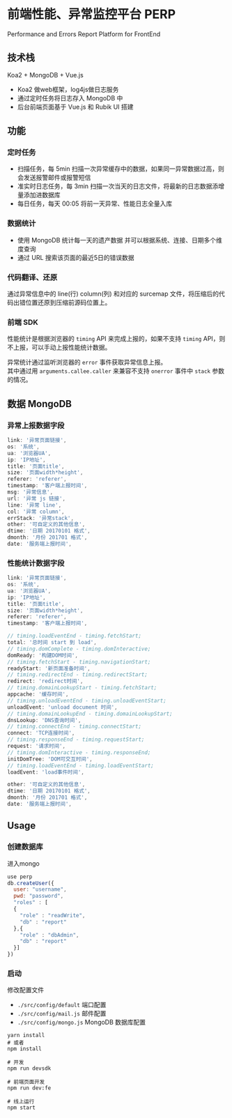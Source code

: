 # 前端性能、异常监控平台 PERP

Performance and Errors Report Platform for FrontEnd

## 技术栈
Koa2 + MongoDB + Vue.js

* Koa2 做web框架，log4js做日志服务
* 通过定时任务将日志存入 MongoDB 中
* 后台前端页面基于 Vue.js 和 Rubik UI 搭建

## 功能

### 定时任务

* 扫描任务，每 5min 扫描一次异常缓存中的数据，如果同一异常数据过高，则会发送报警邮件或报警短信
* 准实时日志任务，每 3min 扫描一次当天的日志文件，将最新的日志数据添增量添加进数据库
* 每日任务，每天 00:05 将前一天异常、性能日志全量入库

### 数据统计

* 使用 MongoDB 统计每一天的遗产数据 并可以根据系统、连接、日期多个维度查询
* 通过 URL 搜索该页面的最近5日的错误数据

### 代码翻译、还原

通过异常信息中的 line(行) column(列) 和对应的 surcemap 文件，将压缩后的代码出错位置还原到压缩前源码位置上。

### 前端 SDK

性能统计是根据浏览器的 `timing` API 来完成上报的，如果不支持 `timing` API，则不上报，可以手动上报性能统计数据。

异常统计通过监听浏览器的 `error` 事件获取异常信息上报。  
其中通过用 `arguments.callee.caller` 来兼容不支持 `onerror` 事件中 `stack` 参数的情况。

## 数据 MongoDB

### 异常上报数据字段

``` js
link: '异常页面链接',
os: '系统',
ua: '浏览器UA',
ip: 'IP地址',
title: '页面title',
size: '页面width*height',
referer: 'referer',
timestamp: '客户端上报时间',
msg: '异常信息',
url: '异常 js 链接',
line: '异常 line',
col: '异常 column',
errStack: '异常stack',
other: '可自定义的其他信息',
dtime: '日期 20170101 格式',
dmonth: '月份 201701 格式',
date: '服务端上报时间',
```

### 性能统计数据字段

```js
link: '异常页面链接',
os: '系统',
ua: '浏览器UA',
ip: 'IP地址',
title: '页面title',
size: '页面width*height',
referer: 'referer',
timestamp: '客户端上报时间',

// timing.loadEventEnd - timing.fetchStart;
total: '总时间 start 到 load',
// timing.domComplete - timing.domInteractive;
domReady: '构建DOM时间',
// timing.fetchStart - timing.navigationStart;
readyStart: '新页面准备时间',
// timing.redirectEnd - timing.redirectStart;
redirect: 'redirect时间',
// timing.domainLookupStart - timing.fetchStart;
appcache: '缓存时间',
// timing.unloadEventEnd - timing.unloadEventStart;
unloadEvent: 'unload document 时间',
// timing.domainLookupEnd - timing.domainLookupStart;
dnsLookup: 'DNS查询时间',
// timing.connectEnd - timing.connectStart;
connect: 'TCP连接时间',
// timing.responseEnd - timing.requestStart;
request: '请求时间',
// timing.domInteractive - timing.responseEnd;
initDomTree: 'DOM可交互时间',
// timing.loadEventEnd - timing.loadEventStart;
loadEvent: 'load事件时间',

other: '可自定义的其他信息',
dtime: '日期 20170101 格式',
dmonth: '月份 201701 格式',
date: '服务端上报时间',
```

## Usage

### 创建数据库

进入mongo

```js
use perp
db.createUser({
  user: "username",
  pwd: "password",
  "roles" : [
  {
    "role" : "readWrite",
    "db" : "report"
  },{
    "role" : "dbAdmin",
    "db" : "report"
  }]
})
```

### 启动

修改配置文件 

* `./src/config/default` 端口配置
* `./src/config/mail.js` 邮件配置
* `./src/config/mongo.js` MongoDB 数据库配置

```shell
yarn install 
# 或者
npm install

# 开发
npm run devsdk

# 前端页面开发
npm run dev:fe

# 线上运行 
npm start
```





